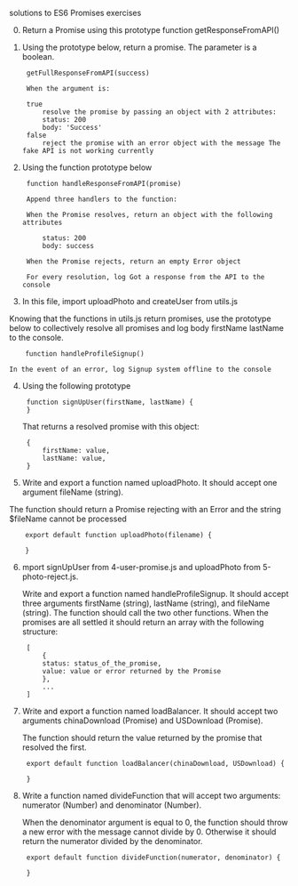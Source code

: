 solutions to ES6 Promises exercises

0. Return a Promise using this prototype function getResponseFromAPI()

1. Using the prototype below, return a promise. The parameter is a boolean.

        getFullResponseFromAPI(success)

        When the argument is:

        true
            resolve the promise by passing an object with 2 attributes:
            status: 200
            body: 'Success'
        false
            reject the promise with an error object with the message The fake API is not working currently

2. Using the function prototype below

        function handleResponseFromAPI(promise)

        Append three handlers to the function:

        When the Promise resolves, return an object with the following attributes

            status: 200
            body: success

        When the Promise rejects, return an empty Error object

        For every resolution, log Got a response from the API to the console

3. In this file, import uploadPhoto and createUser from utils.js

Knowing that the functions in utils.js return promises, use the prototype below to collectively resolve all promises and log body firstName lastName to the console.

        function handleProfileSignup()

    In the event of an error, log Signup system offline to the console


4. Using the following prototype

        function signUpUser(firstName, lastName) {
        }

    That returns a resolved promise with this object:

        {
            firstName: value,
            lastName: value,
        }

5. Write and export a function named uploadPhoto. It should accept one argument fileName (string).

The function should return a Promise rejecting with an Error and the string $fileName cannot be processed

        export default function uploadPhoto(filename) {

        }

6. mport signUpUser from 4-user-promise.js and uploadPhoto from 5-photo-reject.js.

    Write and export a function named handleProfileSignup. It should accept three arguments firstName (string), lastName (string), and fileName (string). The function should call the two other functions. When the promises are all settled it should return an array with the following structure:

        [
            {
            status: status_of_the_promise,
            value: value or error returned by the Promise
            },
            ...
        ]

7. Write and export a function named loadBalancer. It should accept two arguments chinaDownload (Promise) and USDownload (Promise).

    The function should return the value returned by the promise that resolved the first.

        export default function loadBalancer(chinaDownload, USDownload) {

        }

8. Write a function named divideFunction that will accept two arguments: numerator (Number) and denominator (Number).

    When the denominator argument is equal to 0, the function should throw a new error with the message cannot divide by 0. Otherwise it should return the numerator divided by the denominator.

        export default function divideFunction(numerator, denominator) {

        }
